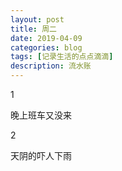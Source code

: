 ```yaml
---
layout: post
title: 周二
date: 2019-04-09
categories: blog
tags: [记录生活的点点滴滴]
description: 流水账
---
```


1 

晚上班车又没来

2

天阴的吓人下雨














